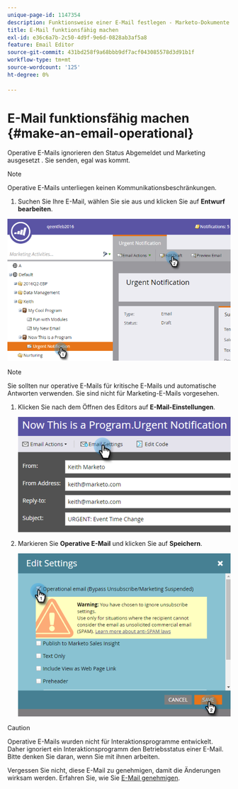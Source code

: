 ```yaml
---
unique-page-id: 1147354
description: Funktionsweise einer E-Mail festlegen - Marketo-Dokumente - Produktdokumentation
title: E-Mail funktionsfähig machen
exl-id: e36c6a7b-2c50-4d9f-9e6d-0828ab3af5a8
feature: Email Editor
source-git-commit: 431bd258f9a68bbb9df7acf043085578d3d91b1f
workflow-type: tm+mt
source-wordcount: '125'
ht-degree: 0%

---
```


# E-Mail funktionsfähig machen {#make-an-email-operational}

Operative E-Mails ignorieren den Status Abgemeldet und Marketing ausgesetzt . Sie senden, egal was kommt.

>[!NOTE]
>
>Operative E-Mails unterliegen keinen Kommunikationsbeschränkungen.

1. Suchen Sie Ihre E-Mail, wählen Sie sie aus und klicken Sie auf **Entwurf bearbeiten**.

![](assets/one-1.png)

>[!NOTE]
>
>Sie sollten nur operative E-Mails für kritische E-Mails und automatische Antworten verwenden. Sie sind nicht für Marketing-E-Mails vorgesehen.

1. Klicken Sie nach dem Öffnen des Editors auf **E-Mail-Einstellungen**.

   ![](assets/two-1.png)

1. Markieren Sie **Operative E-Mail** und klicken Sie auf **Speichern**.

   ![](assets/three.png)

>[!CAUTION]
>
>Operative E-Mails wurden nicht für Interaktionsprogramme entwickelt. Daher ignoriert ein Interaktionsprogramm den Betriebsstatus einer E-Mail. Bitte denken Sie daran, wenn Sie mit ihnen arbeiten.

Vergessen Sie nicht, diese E-Mail zu genehmigen, damit die Änderungen wirksam werden. Erfahren Sie, wie Sie [E-Mail genehmigen](/help/marketo/product-docs/email-marketing/general/creating-an-email/approve-an-email.md).
